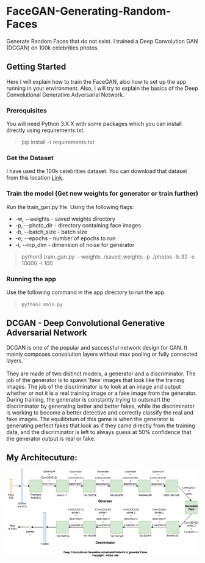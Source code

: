 # FaceGAN-Generating-Random-Faces
Generate Random Faces that do not exist. I trained a Deep Convolution GAN (DCGAN) on 100k celebrities photos.






## Getting Started
Here I will explain how to train the FaceGAN, also how to set up the app running in your environment. Also, I will try to explain the basics of the Deep Convolutional Generative Adversarial Network.

### Prerequisites
You will need Python 3.X.X with some packages which you can install directly using requirements.txt.
> pip install -r requirements.txt

### Get the Dataset
I have used the 100k celebrities dataset. You can download that dataset from this location [Link](https://www.kaggle.com/greg115/celebrities-100k).

### Train the model (Get new weights for generator or train further)
Run the train_gan.py file. Using the following flags:
* -w, --weights - saved weights directory
* -p, --photo_dir - directory containing face images
* -b, --batch_size - batch size
* -e, --epochs - number of epochs to run
* -i, --inp_dim - dimension of noise for generator
> python3 train_gan.py --weights ./saved_weights -p ./photos -b 32 -e 10000 -i 100 

### Running the app
Use the following command in the app directory to run the app.
> ``` python3 main.py ```

## DCGAN - Deep Convolutional Generative Adversarial Network
DCGAN is one of the popular and successful network design for GAN. It mainly composes convolution layers without max pooling or fully connected layers. 
<br><br>
They are made of two distinct models, a generator and a discriminator. The job of the generator is to spawn ‘fake’ images that look like the training images. The job of the discriminator is to look at an image and output whether or not it is a real training image or a fake image from the generator. During training, the generator is constantly trying to outsmart the discriminator by generating better and better fakes, while the discriminator is working to become a better detective and correctly classify the real and fake images. The equilibrium of this game is when the generator is generating perfect fakes that look as if they came directly from the training data, and the discriminator is left to always guess at 50% confidence that the generator output is real or fake.

## My Architecuture:
![FaceGAN Architecture](screenshots/facegan_arch.png)




